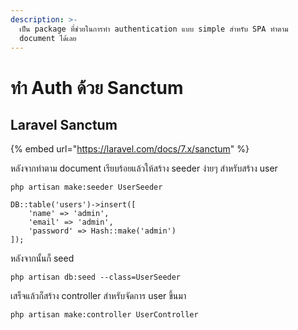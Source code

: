```yaml
---
description: >-
  เป็น package ที่ช่วยในการทำ authentication แบบ simple สำหรับ SPA ทำตาม
  document ได้เลย
---
```


# ทำ Auth ด้วย Sanctum

## Laravel Sanctum

{% embed url="https://laravel.com/docs/7.x/sanctum" %}

หลังจากทำตาม document เรียบร้อยแล้วให้สร้าง seeder ง่ายๆ สำหรับสร้าง user

```text
php artisan make:seeder UserSeeder
```

```text
DB::table('users')->insert([
    'name' => 'admin',
    'email' => 'admin',
    'password' => Hash::make('admin')
]);
```

หลังจากนั้นก็ seed

```text
php artisan db:seed --class=UserSeeder
```

เสร็จแล้วก็สร้าง controller สำหรับจัดการ user ขึ้นมา

```text
php artisan make:controller UserController
```

